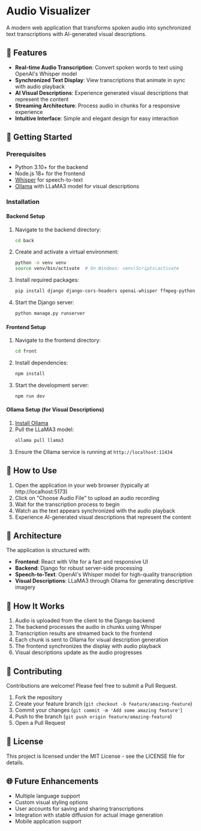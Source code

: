# Audio Visualizer

A modern web application that transforms spoken audio into synchronized text transcriptions with AI-generated visual descriptions.


## 🌟 Features

- **Real-time Audio Transcription**: Convert spoken words to text using OpenAI's Whisper model
- **Synchronized Text Display**: View transcriptions that animate in sync with audio playback
- **AI Visual Descriptions**: Experience generated visual descriptions that represent the content
- **Streaming Architecture**: Process audio in chunks for a responsive experience
- **Intuitive Interface**: Simple and elegant design for easy interaction

## 🚀 Getting Started

### Prerequisites

- Python 3.10+ for the backend
- Node.js 18+ for the frontend
- [Whisper](https://github.com/openai/whisper) for speech-to-text
- [Ollama](https://ollama.com/) with LLaMA3 model for visual descriptions

### Installation

#### Backend Setup

1. Navigate to the backend directory:
   ```bash
   cd back
   ```

2. Create and activate a virtual environment:
   ```bash
   python -m venv venv
   source venv/bin/activate  # On Windows: venv\Scripts\activate
   ```

3. Install required packages:
   ```bash
   pip install django django-cors-headers openai-whisper ffmpeg-python
   ```

4. Start the Django server:
   ```bash
   python manage.py runserver
   ```

#### Frontend Setup

1. Navigate to the frontend directory:
   ```bash
   cd front
   ```

2. Install dependencies:
   ```bash
   npm install
   ```

3. Start the development server:
   ```bash
   npm run dev
   ```

#### Ollama Setup (for Visual Descriptions)

1. [Install Ollama](https://ollama.com/download)
2. Pull the LLaMA3 model:
   ```bash
   ollama pull llama3
   ```
3. Ensure the Ollama service is running at `http://localhost:11434`

## 🎯 How to Use

1. Open the application in your web browser (typically at http://localhost:5173)
2. Click on "Choose Audio File" to upload an audio recording
3. Wait for the transcription process to begin
4. Watch as the text appears synchronized with the audio playback
5. Experience AI-generated visual descriptions that represent the content

## 🔧 Architecture

The application is structured with:

- **Frontend**: React with Vite for a fast and responsive UI
- **Backend**: Django for robust server-side processing
- **Speech-to-Text**: OpenAI's Whisper model for high-quality transcription
- **Visual Descriptions**: LLaMA3 through Ollama for generating descriptive imagery

## 🔄 How It Works

1. Audio is uploaded from the client to the Django backend
2. The backend processes the audio in chunks using Whisper
3. Transcription results are streamed back to the frontend
4. Each chunk is sent to Ollama for visual description generation
5. The frontend synchronizes the display with audio playback
6. Visual descriptions update as the audio progresses

## 👥 Contributing

Contributions are welcome! Please feel free to submit a Pull Request.

1. Fork the repository
2. Create your feature branch (`git checkout -b feature/amazing-feature`)
3. Commit your changes (`git commit -m 'Add some amazing feature'`)
4. Push to the branch (`git push origin feature/amazing-feature`)
5. Open a Pull Request

## 📝 License

This project is licensed under the MIT License - see the LICENSE file for details.

## 🌐 Future Enhancements

- Multiple language support
- Custom visual styling options
- User accounts for saving and sharing transcriptions
- Integration with stable diffusion for actual image generation
- Mobile application support